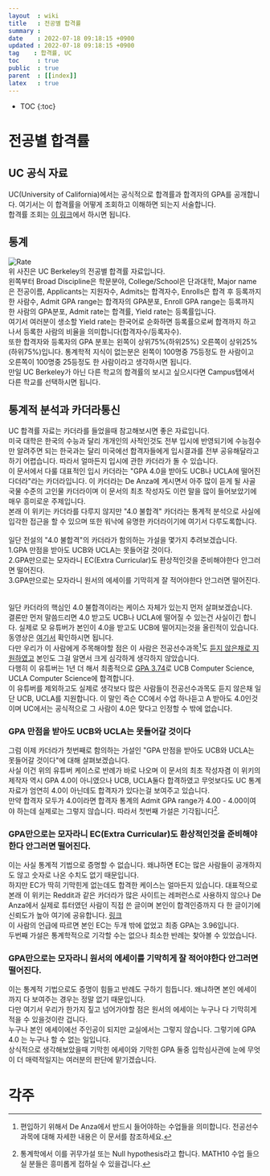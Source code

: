 ```yaml
---
layout  : wiki
title   : 전공별 합격률
summary :
date    : 2022-07-18 09:18:15 +0900
updated : 2022-07-18 09:18:15 +0900
tag    : 합격률, UC
toc     : true
public  : true
parent  : [[index]]
latex   : true
---
```

* TOC
{:toc}

# 전공별 합격률

## UC 공식 자료

UC(University of California)에서는 공식적으로 합격률과 합격자의 GPA를 공개합니다. 여기서는 이 합격률을 어떻게 조회하고 이해하면 되는지 서술합니다.  
합격률 조회는 [이 링크](https://www.universityofcalifornia.edu/about-us/information-center/transfers-major)에서 하시면 됩니다.

## 통계
![Rate](https://user-images.githubusercontent.com/108209464/181808205-04685587-54a5-4ef6-ac20-724d082f4542.PNG)  
위 사진은 UC Berkeley의 전공별 합격률 자료입니다.  
왼쪽부터 Broad Discipline은 학문분야, College/School은 단과대학, Major name은 전공이름, Applicants는 지원자수, Admits는 합격자수, Enrolls은 합격 후 등록까지 한 사람수, Admit GPA range는 합격자의 GPA분포, Enroll GPA range는 등록까지 한 사람의 GPA분포, Admit rate는 합격률, Yield rate는 등록률입니다.  
여기서 여러분이 생소할 Yield rate는 한국어로 순화하면 등록률으로써 합격까지 하고나서 등록한 사람의 비율을 의미합니다(합격자수/등록자수).  
또한 합격자와 등록자의 GPA 분포는 왼쪽이 상위75%(하위25%) 오른쪽이 상위25%(하위75%)입니다. 통계학적 지식이 없는분은 왼쪽이 100명중 75등정도 한 사람이고 오른쪽이 100명중 25등정도 한 사람이라고 생각하시면 됩니다.  
만일 UC Berkeley가 아닌 다른 학교의 합격률의 보시고 싶으시다면 Campus탭에서 다른 학교를 선택하시면 됩니다.
<br/>
## 통계적 분석과 카더라통신
UC 합격률 자료는 카더라를 들었을때 참고해보시면 좋은 자료입니다.  
미국 대학은 한국의 수능과 달리 개개인의 사적인것도 전부 입시에 반영되기에 수능점수만 알려주면 되는 한국과는 달리 미국에선 합격자들에게 입시결과를 전부 공유해달라고 하기 어렵습니다.  따라서 얼마든지 입시에 관한 카더라가 돌 수 있습니다.  
이 문서에서 다룰 대표적인 입시 카더라는 "GPA 4.0을 받아도 UCB나 UCLA에 떨어진다더라"라는 카더라입니다. 이 카더라는 De Anza에 계시면서 아주 많이 듣게 될 사골국물 수준의 고인물 카더라이며 이 문서의 최초 작성자도 이런 말을 많이 들어보았기에 매우 흥미로운 주제입니다.  
본래 이 위키는 카더라를 다루지 않지만 "4.0 불합격" 카더라는 통계적 분석으로 사실에 입각한 접근을 할 수 있으며 또한 워낙에 유명한 카더라이기에 여기서 다루도록합니다.  
<br/>
일단 전설의 "4.0 불합격"의 카더라가 함의하는 가설을 몇가지 추려보겠습니다.  
1.GPA 만점을 받아도 UCB와 UCLA는 못들어갈 것이다.  
2.GPA만으로는 모자라니 EC(Extra Curricular)도 환상적인것을 준비해야한다 안그러면 떨어진다.  
3.GPA만으로는 모자라니 원서의 에세이를 기막히게 잘 적어야한다 안그러면 떨어진다.  
<br/>
<br/>
일단 카더라의 핵심인 4.0 불합격이라는 케이스 자체가 있는지 먼저 살펴보겠습니다.  
결론만 먼저 말씀드리면 4.0 받고도 UCB나 UCLA에 떨어질 수 있는건 사실이긴 합니다. 실제로 모 유튜버가 본인이 4.0을 받고도 UCB에 떨어지는것을 올린적이 있습니다. 동영상은 [여기서](https://www.youtube.com/watch?v=Zs0UpZU1f4o) 확인하시면 됩니다.  
다만 우리가 이 사람에게 주목해야할 점은 이 사람은 전공선수과목[^1]도 [듣지 않은채로 지원하였고](https://youtu.be/SnV5_Mp0aKY?t=351) 본인도 그걸 알면서 크게 심각하게 생각하지 않았습니다.  
다행히 이 유튜버는 1년 더 해서 최종적으로 [GPA 3.74](https://youtu.be/PPxcOMuEa2E?t=310)로 UCB Computer Science, UCLA Computer Science에 합격합니다.  
이 유튜버를 제외하고도 실제로 생각보다 많은 사람들이 전공선수과목도 듣지 않은채 일단 UCB, UCLA를 지원합니다. 이 말인 즉슨 CC에서 수업 하나듣고 A 받아도 4.0인것이며 UC에서는 공식적으로 그 사람이 4.0은 맞다고 인정할 수 밖에 없습니다.  

### GPA 만점을 받아도 UCB와 UCLA는 못들어갈 것이다
그럼 이제 카더라가 첫번째로 함의하는 가설인 "GPA 만점을 받아도 UCB와 UCLA는 못들어갈 것이다"에 대해 살펴보겠습니다.  
사실 이건 위의 유튜버 케이스로 반례가 바로 나오며 이 문서의 최초 작성자겸 이 위키의 제작자 역시 GPA 4.0이 아니였으나 UCB, UCLA둘다 합격하였고 무엇보다도 UC 통계자료가 엄연히 4.0이 아닌데도 합격자가 있다는걸 보여주고 있습니다.  
만약 합격자 모두가 4.0이라면 합격자 통계의 Admit GPA range가 4.00 - 4.00이여야 하는데 실제로는 그렇지 않습니다. 따라서 첫번째 가설은 기각됩니다[^2].  

### GPA만으로는 모자라니 EC(Extra Curricular)도 환상적인것을 준비해야한다 안그러면 떨어진다.
이는 사실 통계적 기법으로 증명할 수 없습니다. 왜냐하면 EC는 많은 사람들이 공개하지도 않고 숫자로 나온 수치도 없기 때문입니다.  
하지만 EC가 딱히 기막힌게 없는데도 합격한 케이스는 얼마든지 있습니다. 대표적으로 본래 이 위키는 Reddit과 같은 카더라가 많은 사이트는 레퍼런스로 사용하지 않으나 De Anza에서 실제로 튜터였던 사람이 직접 쓴 글이며 본인이 합격인증까지 다 한 글이기에 신뢰도가 높아 여기에 공유합니다. [링크](https://www.reddit.com/r/DeAnza/comments/g3dwdj/ama_just_got_accepted_into_eecs/)  
이 사람의 언급에 따르면 본인 EC는 두개 밖에 없었고 최종 GPA는 3.96입니다.  
두번째 가설은 통계학적으로 기각할 수는 없으나 최소한 반례는 찾아볼 수 있었습니다.

### GPA만으로는 모자라니 원서의 에세이를 기막히게 잘 적어야한다 안그러면 떨어진다.
이는 통계적 기법으로도 증명이 힘들고 반례도 구하기 힘듭니다. 왜냐하면 본인 에세이까지 다 보여주는 경우는 정말 없기 때문입니다.  
다만 여기서 우리가 한가지 짚고 넘어가야할 점은 원서의 에세이는 누구나 다 기막히게 적을 수 있을것이란 겁니다.  
누구나 본인 에세이에선 주인공이 되지만 교실에서는 그렇지 않습니다. 그렇기에 GPA 4.0 는 누구나 할 수 없는 일입니다.  
상식적으로 생각해보았을때 기막힌 에세이와 기막힌 GPA 둘중 입학심사관에 눈에 무엇이 더 매력적일지는 여러분의 판단에 맡기겠습니다.  

# 각주
[^1]: 편입하기 위해서 De Anza에서 반드시 들어야하는 수업들을 의미합니다. 전공선수과목에 대해 자세한 내용은 이 문서를 참조하세요.  
[^2]: 통계학에서 이를 귀무가설 또는 Null hypothesis라고 합니다. MATH10 수업 들으실 분들은 흥미롭게 접하실 수 있을겁니다.  
